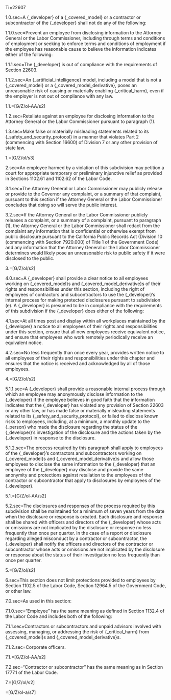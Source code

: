 Ti=22607 

1.0.sec=A {_developer} of a {_covered_model} or a contractor or subcontractor of the {_developer} shall not do any of the following:

1.1.0.sec=Prevent an employee from disclosing information to the Attorney General or the Labor Commissioner, including through terms and conditions of employment or seeking to enforce terms and conditions of employment if the employee has reasonable cause to believe the information indicates either of the following:

1.1.1.sec=The {_developer} is out of compliance with the requirements of Section 22603.

1.1.2.sec=An {_artificial_intelligence} model, including a model that is not a {_covered_model} or a {_covered_model_derivative}, poses an unreasonable risk of causing or materially enabling {_critical_harm}, even if the employer is not out of compliance with any law.

1.1.=[G/Z/ol-AA/s2]

1.2.sec=Retaliate against an employee for disclosing information to the Attorney General or the Labor Commissioner pursuant to paragraph (1).

1.3.sec=Make false or materially misleading statements related to its {_safety_and_security_protocol} in a manner that violates Part 2 (commencing with Section 16600) of Division 7 or any other provision of state law.

1.=[G/Z/ol/s3]

2.sec=An employee harmed by a violation of this subdivision may petition a court for appropriate temporary or preliminary injunctive relief as provided in Sections 1102.61 and 1102.62 of the Labor Code.

3.1.sec=The Attorney General or Labor Commissioner may publicly release or provide to the Governor any complaint, or a summary of that complaint, pursuant to this section if the Attorney General or the Labor Commissioner concludes that doing so will serve the public interest.

3.2.sec=If the Attorney General or the Labor Commissioner publicly releases a complaint, or a summary of a complaint, pursuant to paragraph (1), the Attorney General or the Labor Commissioner shall redact from the complaint any information that is confidential or otherwise exempt from public disclosure pursuant to the California Public Records Act (Division 10 (commencing with Section 7920.000) of Title 1 of the Government Code) and any information that the Attorney General or the Labor Commissioner determines would likely pose an unreasonable risk to public safety if it were disclosed to the public.

3.=[G/Z/ol/s2]

4.0.sec=A {_developer} shall provide a clear notice to all employees working on {_covered_model}s and {_covered_model_derivative}s of their rights and responsibilities under this section, including the right of employees of contractors and subcontractors to use the {_developer}’s internal process for making protected disclosures pursuant to subdivision (e). A {_developer} is presumed to be in compliance with the requirements of this subdivision if the {_developer} does either of the following:

4.1.sec=At all times post and display within all workplaces maintained by the {_developer} a notice to all employees of their rights and responsibilities under this section, ensure that all new employees receive equivalent notice, and ensure that employees who work remotely periodically receive an equivalent notice.

4.2.sec=No less frequently than once every year, provides written notice to all employees of their rights and responsibilities under this chapter and ensures that the notice is received and acknowledged by all of those employees.

4.=[G/Z/ol/s2]

5.1.1.sec=A {_developer} shall provide a reasonable internal process through which an employee may anonymously disclose information to the {_developer} if the employee believes in good faith that the information indicates that the {_developer} has violated any provision of Section 22603 or any other law, or has made false or materially misleading statements related to its {_safety_and_security_protocol}, or failed to disclose known risks to employees, including, at a minimum, a monthly update to the {_person} who made the disclosure regarding the status of the {_developer}’s investigation of the disclosure and the actions taken by the {_developer} in response to the disclosure.

5.1.2.sec=The process required by this paragraph shall apply to employees of the {_developer}’s contractors and subcontractors working on {_covered_model}s and {_covered_model_derivative}s and allow those employees to disclose the same information to the {_developer} that an employee of the {_developer} may disclose and provide the same anonymity and protections against retaliation to the employees of the contractor or subcontractor that apply to disclosures by employees of the {_developer}.

5.1.=[G/Z/ol-AA/s2]

5.2.sec=The disclosures and responses of the process required by this subdivision shall be maintained for a minimum of seven years from the date when the disclosure or response is created. Each disclosure and response shall be shared with officers and directors of the {_developer} whose acts or omissions are not implicated by the disclosure or response no less frequently than once per quarter. In the case of a report or disclosure regarding alleged misconduct by a contractor or subcontractor, the {_developer} shall notify the officers and directors of the contractor or subcontractor whose acts or omissions are not implicated by the disclosure or response about the status of their investigation no less frequently than once per quarter.

5.=[G/Z/ol/s2]

6.sec=This section does not limit protections provided to employees by Section 1102.5 of the Labor Code, Section 12964.5 of the Government Code, or other law.

7.0.sec=As used in this section:

7.1.0.sec=“Employee” has the same meaning as defined in Section 1132.4 of the Labor Code and includes both of the following:

7.1.1.sec=Contractors or subcontractors and unpaid advisors involved with assessing, managing, or addressing the risk of {_critical_harm} from {_covered_model}s and {_covered_model_derivative}s.

7.1.2.sec=Corporate officers.

7.1.=[G/Z/ol-AA/s2]

7.2.sec=“Contractor or subcontractor” has the same meaning as in Section 1777.1 of the Labor Code.

7.=[G/Z/ol/s2]

=[G/Z/ol-a/s7]
